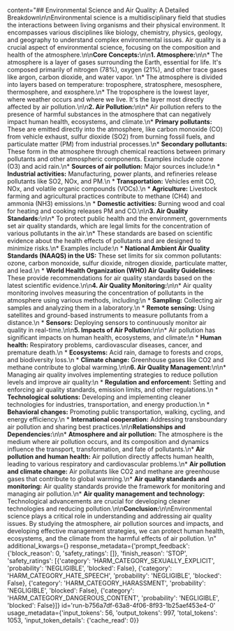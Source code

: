 content="## Environmental Science and Air Quality: A Detailed Breakdown\n\nEnvironmental science is a multidisciplinary field that studies the interactions between living organisms and their physical environment. It encompasses various disciplines like biology, chemistry, physics, geology, and geography to understand complex environmental issues. Air quality is a crucial aspect of environmental science, focusing on the composition and health of the atmosphere.\n\n**Core Concepts:**\n\n**1. Atmosphere:**\n\n* The atmosphere is a layer of gases surrounding the Earth, essential for life. It's composed primarily of nitrogen (78%), oxygen (21%), and other trace gases like argon, carbon dioxide, and water vapor. \n* The atmosphere is divided into layers based on temperature: troposphere, stratosphere, mesosphere, thermosphere, and exosphere.\n* The troposphere is the lowest layer, where weather occurs and where we live. It's the layer most directly affected by air pollution.\n\n**2. Air Pollution:**\n\n* Air pollution refers to the presence of harmful substances in the atmosphere that can negatively impact human health, ecosystems, and climate.\n* **Primary pollutants:** These are emitted directly into the atmosphere, like carbon monoxide (CO) from vehicle exhaust, sulfur dioxide (SO2) from burning fossil fuels, and particulate matter (PM) from industrial processes.\n* **Secondary pollutants:** These form in the atmosphere through chemical reactions between primary pollutants and other atmospheric components. Examples include ozone (O3) and acid rain.\n* **Sources of air pollution:**  Major sources include:\n    * **Industrial activities:** Manufacturing, power plants, and refineries release pollutants like SO2, NOx, and PM.\n    * **Transportation:** Vehicles emit CO, NOx, and volatile organic compounds (VOCs).\n    * **Agriculture:** Livestock farming and agricultural practices contribute to methane (CH4) and ammonia (NH3) emissions.\n    * **Domestic activities:** Burning wood and coal for heating and cooking releases PM and CO.\n\n**3. Air Quality Standards:**\n\n* To protect public health and the environment, governments set air quality standards, which are legal limits for the concentration of various pollutants in the air.\n* These standards are based on scientific evidence about the health effects of pollutants and are designed to minimize risks.\n* Examples include:\n    * **National Ambient Air Quality Standards (NAAQS) in the US:** These set limits for six common pollutants: ozone, carbon monoxide, sulfur dioxide, nitrogen dioxide, particulate matter, and lead.\n    * **World Health Organization (WHO) Air Quality Guidelines:** These provide recommendations for air quality standards based on the latest scientific evidence.\n\n**4. Air Quality Monitoring:**\n\n* Air quality monitoring involves measuring the concentration of pollutants in the atmosphere using various methods, including:\n    * **Sampling:** Collecting air samples and analyzing them in a laboratory.\n    * **Remote sensing:** Using satellites and ground-based instruments to measure pollutants from a distance.\n    * **Sensors:** Deploying sensors to continuously monitor air quality in real-time.\n\n**5. Impacts of Air Pollution:**\n\n* Air pollution has significant impacts on human health, ecosystems, and climate:\n    * **Human health:** Respiratory problems, cardiovascular diseases, cancer, and premature death.\n    * **Ecosystems:** Acid rain, damage to forests and crops, and biodiversity loss.\n    * **Climate change:** Greenhouse gases like CO2 and methane contribute to global warming.\n\n**6. Air Quality Management:**\n\n* Managing air quality involves implementing strategies to reduce pollution levels and improve air quality:\n    * **Regulation and enforcement:** Setting and enforcing air quality standards, emission limits, and other regulations.\n    * **Technological solutions:** Developing and implementing cleaner technologies for industries, transportation, and energy production.\n    * **Behavioral changes:** Promoting public transportation, walking, cycling, and energy efficiency.\n    * **International cooperation:** Addressing transboundary air pollution and sharing best practices.\n\n**Relationships and Dependencies:**\n\n* **Atmosphere and air pollution:** The atmosphere is the medium where air pollution occurs, and its composition and dynamics influence the transport, transformation, and fate of pollutants.\n* **Air pollution and human health:** Air pollution directly affects human health, leading to various respiratory and cardiovascular problems.\n* **Air pollution and climate change:** Air pollutants like CO2 and methane are greenhouse gases that contribute to global warming.\n* **Air quality standards and monitoring:** Air quality standards provide the framework for monitoring and managing air pollution.\n* **Air quality management and technology:** Technological advancements are crucial for developing cleaner technologies and reducing pollution.\n\n**Conclusion:**\n\nEnvironmental science plays a critical role in understanding and addressing air quality issues. By studying the atmosphere, air pollution sources and impacts, and developing effective management strategies, we can protect human health, ecosystems, and the climate from the harmful effects of air pollution. \n" additional_kwargs={} response_metadata={'prompt_feedback': {'block_reason': 0, 'safety_ratings': []}, 'finish_reason': 'STOP', 'safety_ratings': [{'category': 'HARM_CATEGORY_SEXUALLY_EXPLICIT', 'probability': 'NEGLIGIBLE', 'blocked': False}, {'category': 'HARM_CATEGORY_HATE_SPEECH', 'probability': 'NEGLIGIBLE', 'blocked': False}, {'category': 'HARM_CATEGORY_HARASSMENT', 'probability': 'NEGLIGIBLE', 'blocked': False}, {'category': 'HARM_CATEGORY_DANGEROUS_CONTENT', 'probability': 'NEGLIGIBLE', 'blocked': False}]} id='run-b756a7df-63a8-4f06-8f93-1b25aef453e4-0' usage_metadata={'input_tokens': 56, 'output_tokens': 997, 'total_tokens': 1053, 'input_token_details': {'cache_read': 0}}